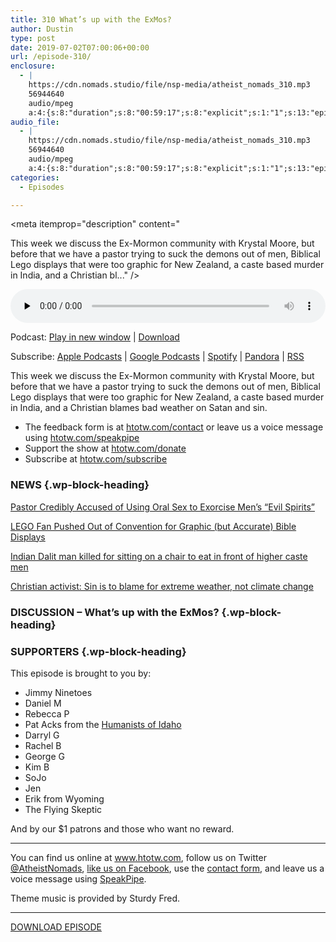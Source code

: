 ```yaml
---
title: 310 What’s up with the ExMos?
author: Dustin
type: post
date: 2019-07-02T07:00:06+00:00
url: /episode-310/
enclosure:
  - |
    https://cdn.nomads.studio/file/nsp-media/atheist_nomads_310.mp3
    56944640
    audio/mpeg
    a:4:{s:8:"duration";s:8:"00:59:17";s:8:"explicit";s:1:"1";s:13:"episode_title";s:25:"What's up with the ExMos?";s:10:"episode_no";s:3:"310";}
audio_file:
  - |
    https://cdn.nomads.studio/file/nsp-media/atheist_nomads_310.mp3
    56944640
    audio/mpeg
    a:4:{s:8:"duration";s:8:"00:59:17";s:8:"explicit";s:1:"1";s:13:"episode_title";s:25:"What's up with the ExMos?";s:10:"episode_no";s:3:"310";}
categories:
  - Episodes

---
```

<div itemscope itemtype="http://schema.org/AudioObject">
  <meta itemprop="name" content="310 What&#8217;s up with the ExMos?" />
  
  <meta itemprop="uploadDate" content="2019-07-02T01:00:06-06:00" />
  
  <meta itemprop="encodingFormat" content="audio/mpeg" />
  
  <meta itemprop="duration" content="PT59M17S" />
  
  <meta itemprop="description" content="


This week we discuss the Ex-Mormon community with Krystal Moore, but before that we have a pastor trying to suck the demons out of men, Biblical Lego displays that were too graphic for New Zealand, a caste based murder in India, and a Christian bl..." />
  
  <meta itemprop="contentUrl" content="https://dts.podtrac.com/redirect.mp3/cdn.nomads.studio/file/nsp-media/atheist_nomads_310.mp3" />
  
  <meta itemprop="contentSize" content="54.3" />
  
  <div class="powerpress_player" id="powerpress_player_8573">
    <audio class="wp-audio-shortcode" id="audio-3545-317" preload="none" style="width: 100%;" controls="controls"><source type="audio/mpeg" src="https://dts.podtrac.com/redirect.mp3/cdn.nomads.studio/file/nsp-media/atheist_nomads_310.mp3?_=317" /><a href="https://dts.podtrac.com/redirect.mp3/cdn.nomads.studio/file/nsp-media/atheist_nomads_310.mp3">https://dts.podtrac.com/redirect.mp3/cdn.nomads.studio/file/nsp-media/atheist_nomads_310.mp3</a></audio>
  </div>
</div>

<p class="powerpress_links powerpress_links_mp3">
  Podcast: <a href="https://dts.podtrac.com/redirect.mp3/cdn.nomads.studio/file/nsp-media/atheist_nomads_310.mp3" class="powerpress_link_pinw" target="_blank" title="Play in new window" onclick="return powerpress_pinw('https://htotw.com/?powerpress_pinw=3545-podcast');" rel="nofollow">Play in new window</a> | <a href="https://dts.podtrac.com/redirect.mp3/cdn.nomads.studio/file/nsp-media/atheist_nomads_310.mp3" class="powerpress_link_d" title="Download" rel="nofollow" download="atheist_nomads_310.mp3">Download</a>
</p>

<p class="powerpress_links powerpress_subscribe_links">
  Subscribe: <a href="https://podcasts.apple.com/us/podcast/humanists-take-on-the-world/id530050098?mt=2&ls=1" class="powerpress_link_subscribe powerpress_link_subscribe_itunes" target="_blank" title="Subscribe on Apple Podcasts" rel="nofollow">Apple Podcasts</a> | <a href="https://www.google.com/podcasts?feed=aHR0cDovL2F0aGVpc3Rub21hZHMubGlic3luLmNvbS9yc3M%3D" class="powerpress_link_subscribe powerpress_link_subscribe_googleplay" target="_blank" title="Subscribe on Google Podcasts" rel="nofollow">Google Podcasts</a> | <a href="https://open.spotify.com/show/3LzK2xZGike6Tc1GEMtMbr?si=LieN9SNuTpq96smuaUsH8A" class="powerpress_link_subscribe powerpress_link_subscribe_spotify" target="_blank" title="Subscribe on Spotify" rel="nofollow">Spotify</a> | <a href="https://www.pandora.com/podcast/atheist-nomads/PC:10122?corr=62071012&part=ug" class="powerpress_link_subscribe powerpress_link_subscribe_pandora" target="_blank" title="Subscribe on Pandora" rel="nofollow">Pandora</a> | <a href="https://htotw.com/feed/podcast/" class="powerpress_link_subscribe powerpress_link_subscribe_rss" target="_blank" title="Subscribe via RSS" rel="nofollow">RSS</a>
</p>

This week we discuss the Ex-Mormon community with Krystal Moore, but before that we have a pastor trying to suck the demons out of men, Biblical Lego displays that were too graphic for New Zealand, a caste based murder in India, and a Christian blames bad weather on Satan and sin.

<!--more-->

  * The feedback form is at [htotw.com/contact](https://htotw.com/contact) or leave us a voice message using <a href="https://htotw.com/speakpipe" target="_blank" rel="noopener noreferrer">htotw.com/speakpipe</a>
  * Support the show at <a href="https://htotw.com/donate" target="_blank" rel="noopener noreferrer">htotw.com/donate</a>
  * Subscribe at <a href="https://htotw.com/subscribe" target="_blank" rel="noopener noreferrer">htotw.com/subscribe</a>

### NEWS {.wp-block-heading}

[Pastor Credibly Accused of Using Oral Sex to Exorcise Men’s “Evil Spirits”][1]

[LEGO Fan Pushed Out of Convention for Graphic (but Accurate) Bible Displays][2]

[Indian Dalit man killed for sitting on a chair to eat in front of higher caste men][3]

[Christian activist: Sin is to blame for extreme weather, not climate change][4]

### DISCUSSION &#8211; What’s up with the ExMos? {.wp-block-heading}

### SUPPORTERS {.wp-block-heading}

This episode is brought to you by:

  * Jimmy Ninetoes
  * Daniel M
  * Rebecca P
  * Pat Acks from the <a href="https://www.humanistsofidaho.org" target="_blank" rel="noopener noreferrer">Humanists of Idaho</a>
  * Darryl G
  * Rachel B
  * George G
  * Kim B
  * SoJo
  * Jen
  * Erik from Wyoming
  * The Flying Skeptic

And by our $1 patrons and those who want no reward.

<hr class="wp-block-separator" />

You can find us online at <a href="https://www.htotw.com/" target="_blank" rel="noopener noreferrer">www.htotw.com</a>, follow us on Twitter <a href="https://htotw.com/twitter" target="_blank" rel="noopener noreferrer">@AtheistNomads</a>, <a href="https://htotw.com/facebook" target="_blank" rel="noopener noreferrer">like us on Facebook</a>, use the [contact form](https://htotw.com/contact), and leave us a voice message using <a href="https://htotw.com/speakpipe" target="_blank" rel="noopener noreferrer">SpeakPipe</a>.

Theme music is provided by Sturdy Fred.

<hr class="wp-block-separator" />

[DOWNLOAD EPISODE][5]

 [1]: https://friendlyatheist.patheos.com/2019/06/07/pastor-credibly-accused-of-using-oral-sex-to-exorcise-mens-evil-spirits/
 [2]: https://friendlyatheist.patheos.com/2019/06/02/lego-fan-pushed-out-of-convention-for-graphic-but-accurate-bible-displays/
 [3]: https://www.bbc.com/news/world-asia-india-48265387
 [4]: https://deadstate.org/christian-activist-sin-is-to-blame-for-extreme-weather-not-climate-change/
 [5]: https://dts.podtrac.com/redirect.mp3/cdn.nomads.studio/file/nsp-media/atheist_nomads_310.mp3